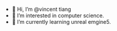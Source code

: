 - 👋 Hi, I’m @vincent tiang
- 👀 I’m interested in computer science.
- 🌱 I’m currently learning unreal emgine5.


